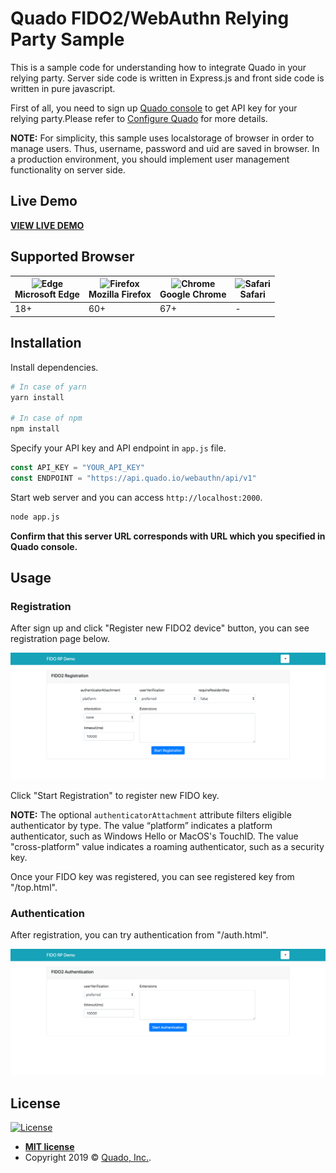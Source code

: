 # Quado FIDO2/WebAuthn Relying Party Sample

This is a sample code for understanding how to integrate Quado in your relying party.
Server side code is written in Express.js and front side code is written in pure javascript.

First of all, you need to sign up [Quado console](https://quado.io) to get API key for your relying party.Please refer to [Configure Quado](https://doc.quado.io/setting\_up\_quado/#get-api-key) for more details.

**NOTE:** For simplicity, this sample uses localstorage of browser in order to manage users. Thus, username, password and uid are saved in browser. In a production environment, you should implement user management functionality on server side.

## Live Demo

**[VIEW LIVE DEMO](https://demo.quado.io)**

## Supported Browser

| <img src="https://cdnjs.cloudflare.com/ajax/libs/browser-logos/35.1.0/edge/edge_512x512.png" alt="Edge" width="48px" height="48px" /></br> Microsoft Edge | <img src="https://cdnjs.cloudflare.com/ajax/libs/browser-logos/35.1.0/firefox/firefox_512x512.png" alt="Firefox" width="48px" height="48px" /></br> Mozilla Firefox | <img src="https://cdnjs.cloudflare.com/ajax/libs/browser-logos/35.1.0/chrome/chrome_512x512.png" alt="Chrome" width="48px" height="48px" /></br> Google Chrome | <img src="https://cdnjs.cloudflare.com/ajax/libs/browser-logos/35.1.0/safari/safari_512x512.png" alt="Safari" width="48px" height="48px" /></br> Safari
| --- | --- | --- | --- |
| 18+ | 60+ | 67+ | - |


## Installation



Install dependencies.

``` bash
# In case of yarn
yarn install

# In case of npm
npm install
```

Specify your API key and API endpoint in `app.js` file.

``` javascript
const API_KEY = "YOUR_API_KEY"
const ENDPOINT = "https://api.quado.io/webauthn/api/v1"
```

Start web server and you can access `http://localhost:2000`.

``` bash
node app.js
```
**Confirm that this server URL corresponds with URL which you specified in Quado console.**

## Usage

### Registration
After sign up and click "Register new FIDO2 device" button, you can see registration page below.

<img src="fig/registration.png" width="700">

Click "Start Registration" to register new FIDO key.

**NOTE:** The optional `authenticatorAttachment` attribute filters eligible authenticator by type.
The value “platform” indicates a platform authenticator, such as Windows Hello or MacOS's TouchID.
The value "cross-platform" value indicates a roaming authenticator, such as a security key.

Once your FIDO key was registered, you can see registered key from "/top.html".


### Authentication
After registration, you can try authentication from "/auth.html".

<img src="fig/authentication.png" width="700">

## License

[![License](http://img.shields.io/:license-mit-blue.svg?style=flat-square)](http://badges.mit-license.org)

- **[MIT license](http://opensource.org/licenses/mit-license.php)**
- Copyright 2019 © <a href="https://www.quado.io" target="_blank">Quado, Inc.</a>.
